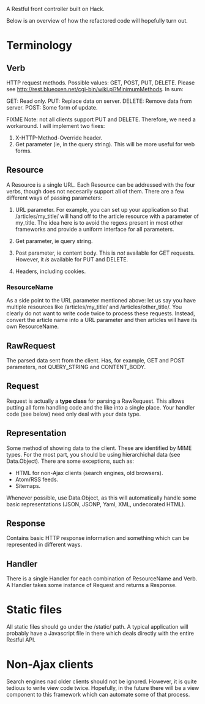 A Restful front controller built on Hack.

Below is an overview of how the refactored code will hopefully turn out.

# Terminology

## Verb

HTTP request methods. Possible values: GET, POST, PUT, DELETE. Please see
http://rest.blueoxen.net/cgi-bin/wiki.pl?MinimumMethods. In sum:

GET: Read only.
PUT: Replace data on server.
DELETE: Remove data from server.
POST: Some form of update.

FIXME Note: not all clients support PUT and DELETE. Therefore, we need a
workaround. I will implement two fixes:

1. X-HTTP-Method-Override header.
2. Get parameter (ie, in the query string). This will be more useful for web forms.

## Resource

A Resource is a single URL. Each Resource can be addressed with the four verbs,
though does not necesarily support all of them. There are a few different ways
of passing parameters:

1. URL parameter. For example, you can set up your application so that
/articles/my_title/ will hand off to the article resource with a parameter of
my_title. The idea here is to avoid the regexs present in most other
frameworks and provide a uniform interface for all parameters.

2. Get parameter, ie query string.

3. Post parameter, ie content body. This is *not* available for GET requests.
However, it *is* available for PUT and DELETE.

4. Headers, including cookies.

### ResourceName

As a side point to the URL parameter mentioned above: let us say you have
multiple resources like /articles/my_title/ and /articles/other_title/. You
clearly do not want to write code twice to process these requests. Instead,
convert the article name into a URL parameter and then articles will have its
own ResourceName.

## RawRequest

The parsed data sent from the client. Has, for example, GET and POST
parameters, not QUERY_STRING and CONTENT_BODY.

## Request

Request is actually a **type class** for parsing a RawRequest. This allows
putting all form handling code and the like into a single place. Your handler
code (see below) need only deal with your data type.

## Representation

Some method of showing data to the client. These are identified by MIME types.
For the most part, you should be using hierarchichal data (see Data.Object).
There are some exceptions, such as:

* HTML for non-Ajax clients (search engines, old browsers).
* Atom/RSS feeds.
* Sitemaps.

Whenever possible, use Data.Object, as this will automatically handle some
basic representations (JSON, JSONP, Yaml, XML, undecorated HTML).

## Response

Contains basic HTTP response information and something which can be represented
in different ways.

## Handler

There is a single Handler for each combination of ResourceName and Verb. A
Handler takes some instance of Request and returns a Response.

# Static files

All static files should go under the /static/ path. A typical application will
probably have a Javascript file in there which deals directly with the entire
Restful API.

# Non-Ajax clients

Search engines nad older clients should not be ignored. However, it is quite
tedious to write view code twice. Hopefully, in the future there will be a view
component to this framework which can automate some of that process.
